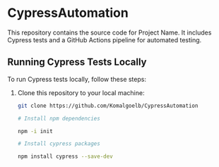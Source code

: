 # CypressAutomation
This repository contains the source code for Project Name. It includes Cypress tests and a GitHub Actions pipeline for automated testing.

## Running Cypress Tests Locally

To run Cypress tests locally, follow these steps:

1. Clone this repository to your local machine:

   ```bash
   git clone https://github.com/Komalgoelb/CypressAutomation

   # Install npm dependencies

   npm -i init

   # Install cypress packages

   npm install cypress --save-dev
